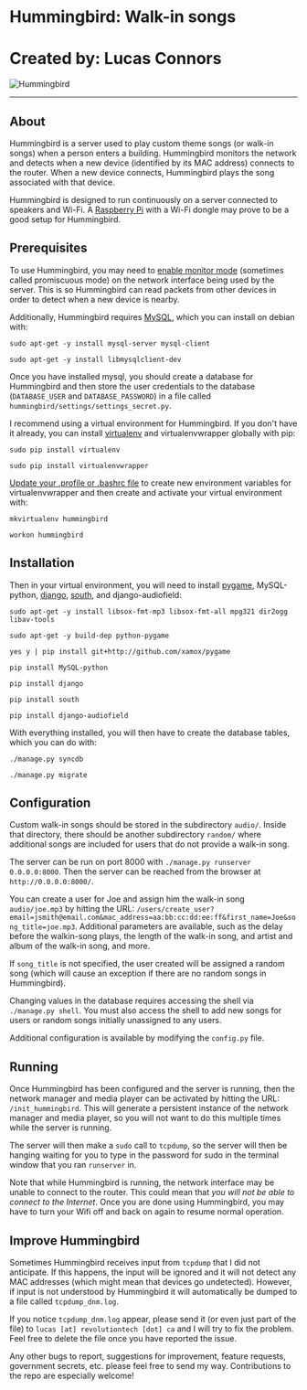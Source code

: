 # Hummingbird: Walk-in songs
# Created by: Lucas Connors

![Hummingbird](http://revolutiontech.bitbucket.org/img/code/hummingbird.png)

***

## About

Hummingbird is a server used to play custom theme songs (or walk-in songs) when a person enters a building. Hummingbird monitors the network and detects when a new device (identified by its MAC address) connects to the router. When a new device connects, Hummingbird plays the song associated with that device.

Hummingbird is designed to run continuously on a server connected to speakers and Wi-Fi. A [Raspberry Pi](http://www.raspberrypi.org/) with a Wi-Fi dongle may prove to be a good setup for Hummingbird.

## Prerequisites

To use Hummingbird, you may need to [enable monitor mode](http://wiki.wireshark.org/CaptureSetup/WLAN#Turning_on_monitor_mode) (sometimes called promiscuous mode) on the network interface being used by the server. This is so Hummingbird can read packets from other devices in order to detect when a new device is nearby.

Additionally, Hummingbird requires [MySQL](http://www.mysql.com/), which you can install on debian with:

`sudo apt-get -y install mysql-server mysql-client`

`sudo apt-get -y install libmysqlclient-dev`

Once you have installed mysql, you should create a database for Hummingbird and then store the user credentials to the database (`DATABASE_USER` and `DATABASE_PASSWORD`) in a file called `hummingbird/settings/settings_secret.py`.

I recommend using a virtual environment for Hummingbird. If you don't have it already, you can install [virtualenv](http://virtualenv.readthedocs.org/en/latest/virtualenv.html) and virtualenvwrapper globally with pip:

`sudo pip install virtualenv`

`sudo pip install virtualenvwrapper`

[Update your .profile or .bashrc file](http://virtualenvwrapper.readthedocs.org/en/latest/install.html#shell-startup-file) to create new environment variables for virtualenvwrapper and then create and activate your virtual environment with:

`mkvirtualenv hummingbird`

`workon hummingbird`

## Installation

Then in your virtual environment, you will need to install [pygame](http://www.pygame.org/wiki/about), MySQL-python, [django](https://www.djangoproject.com/), [south](http://south.readthedocs.org/en/latest/installation.html), and django-audiofield:

`sudo apt-get -y install libsox-fmt-mp3 libsox-fmt-all mpg321 dir2ogg libav-tools`

`sudo apt-get -y build-dep python-pygame`

`yes y | pip install git+http://github.com/xamox/pygame`

`pip install MySQL-python`

`pip install django`

`pip install south`

`pip install django-audiofield`

With everything installed, you will then have to create the database tables, which you can do with:

`./manage.py syncdb`

`./manage.py migrate`

## Configuration

Custom walk-in songs should be stored in the subdirectory `audio/`. Inside that directory, there should be another subdirectory `random/` where additional songs are included for users that do not provide a walk-in song.

The server can be run on port 8000 with `./manage.py runserver 0.0.0.0:8000`. Then the server can be reached from the browser at `http://0.0.0.0:8000/`.

You can create a user for Joe and assign him the walk-in song `audio/joe.mp3` by hitting the URL: `/users/create_user?email=jsmith@email.com&mac_address=aa:bb:cc:dd:ee:ff&first_name=Joe&song_title=joe.mp3`. Additional parameters are available, such as the delay before the walkin-song plays, the length of the walk-in song, and artist and album of the walk-in song, and more.

If `song_title` is not specified, the user created will be assigned a random song (which will cause an exception if there are no random songs in Hummingbird).

Changing values in the database requires accessing the shell via `./manage.py shell`. You must also access the shell to add new songs for users or random songs initially unassigned to any users.

Additional configuration is available by modifying the `config.py` file.

## Running

Once Hummingbird has been configured and the server is running, then the network manager and media player can be activated by hitting the URL: `/init_hummingbird`. This will generate a persistent instance of the network manager and media player, so you will not want to do this multiple times while the server is running.

The server will then make a `sudo` call to `tcpdump`, so the server will then be hanging waiting for you to type in the password for sudo in the terminal window that you ran `runserver` in.

Note that while Hummingbird is running, the network interface may be unable to connect to the router. This could mean that *you will not be able to connect to the Internet*. Once you are done using Hummingbird, you may have to turn your Wifi off and back on again to resume normal operation.

## Improve Hummingbird

Sometimes Hummingbird receives input from `tcpdump` that I did not anticipate. If this happens, the input will be ignored and it will not detect any MAC addresses (which might mean that devices go undetected). However, if input is not understood by Hummingbird it will automatically be dumped to a file called `tcpdump_dnm.log`.

If you notice `tcpdump_dnm.log` appear, please send it (or even just part of the file) to `lucas [at] revolutiontech [dot] ca` and I will try to fix the problem. Feel free to delete the file once you have reported the issue.

Any other bugs to report, suggestions for improvement, feature requests, government secrets, etc. please feel free to send my way. Contributions to the repo are especially welcome!
